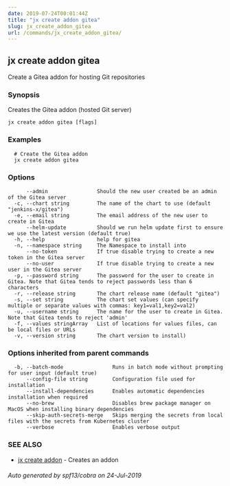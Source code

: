 ```yaml
---
date: 2019-07-24T00:01:44Z
title: "jx create addon gitea"
slug: jx_create_addon_gitea
url: /commands/jx_create_addon_gitea/
---
```

## jx create addon gitea

Create a Gitea addon for hosting Git repositories

### Synopsis

Creates the Gitea addon (hosted Git server)

```
jx create addon gitea [flags]
```

### Examples

```
  # Create the Gitea addon
  jx create addon gitea
```

### Options

```
      --admin                Should the new user created be an admin of the Gitea server
  -c, --chart string         The name of the chart to use (default "jenkins-x/gitea")
  -e, --email string         The email address of the new user to create in Gitea
      --helm-update          Should we run helm update first to ensure we use the latest version (default true)
  -h, --help                 help for gitea
  -n, --namespace string     The Namespace to install into
      --no-token             If true disable trying to create a new token in the Gitea server
      --no-user              If true disable trying to create a new user in the Gitea server
  -p, --password string      The password for the user to create in Gitea. Note that Gitea tends to reject passwords less than 6 characters
  -r, --release string       The chart release name (default "gitea")
  -s, --set string           The chart set values (can specify multiple or separate values with commas: key1=val1,key2=val2)
  -u, --username string      The name for the user to create in Gitea. Note that Gitea tends to reject 'admin'
  -f, --values stringArray   List of locations for values files, can be local files or URLs
  -v, --version string       The chart version to install)
```

### Options inherited from parent commands

```
  -b, --batch-mode                Runs in batch mode without prompting for user input (default true)
      --config-file string        Configuration file used for installation
      --install-dependencies      Enables automatic dependencies installation when required
      --no-brew                   Disables brew package manager on MacOS when installing binary dependencies
      --skip-auth-secrets-merge   Skips merging the secrets from local files with the secrets from Kubernetes cluster
      --verbose                   Enables verbose output
```

### SEE ALSO

* [jx create addon](/commands/jx_create_addon/)	 - Creates an addon

###### Auto generated by spf13/cobra on 24-Jul-2019
